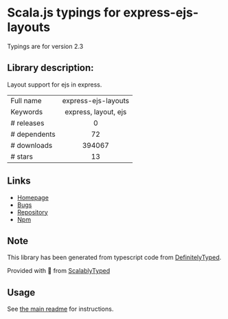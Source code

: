 
# Scala.js typings for express-ejs-layouts

Typings are for version 2.3

## Library description:
Layout support for ejs in express.

|                    |                 |
| ------------------ | :-------------: |
| Full name          | express-ejs-layouts |
| Keywords           | express, layout, ejs |
| # releases         | 0 |
| # dependents       | 72 |
| # downloads        | 394067 |
| # stars            | 13 |

## Links
- [Homepage](https://github.com/Soarez/express-ejs-layouts#readme)
- [Bugs](https://github.com/Soarez/express-ejs-layouts/issues)
- [Repository](https://github.com/Soarez/express-ejs-layouts)
- [Npm](https://www.npmjs.com/package/express-ejs-layouts)
    


## Note
This library has been generated from typescript code from [DefinitelyTyped](https://definitelytyped.org).

Provided with :purple_heart: from [ScalablyTyped](https://github.com/oyvindberg/ScalablyTyped)

## Usage
See [the main readme](../../readme.md) for instructions.


